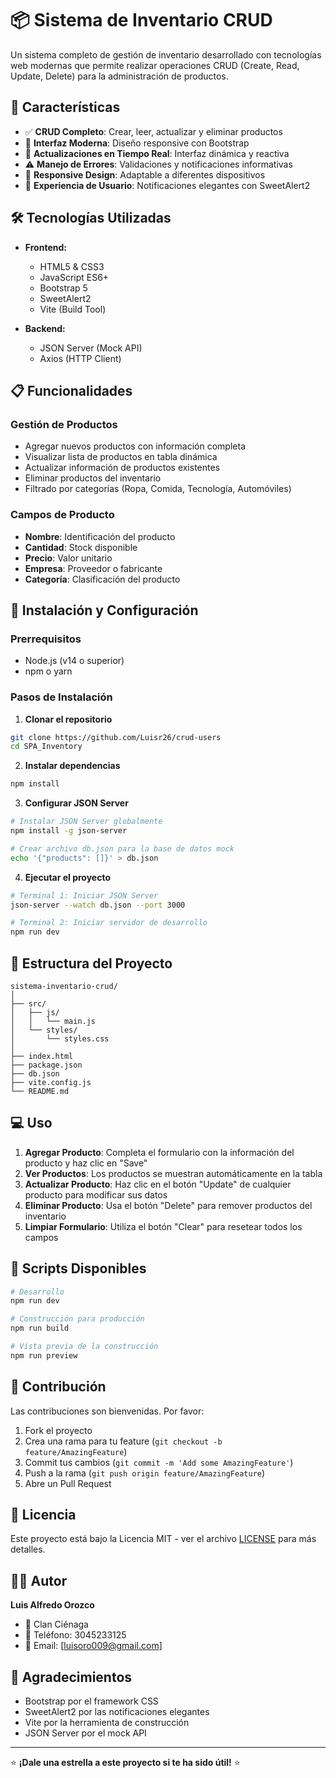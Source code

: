 # 📦 Sistema de Inventario CRUD

Un sistema completo de gestión de inventario desarrollado con tecnologías web modernas que permite realizar operaciones CRUD (Create, Read, Update, Delete) para la administración de productos.

## 🚀 Características

- ✅ **CRUD Completo**: Crear, leer, actualizar y eliminar productos
- 🎨 **Interfaz Moderna**: Diseño responsive con Bootstrap
- 🔄 **Actualizaciones en Tiempo Real**: Interfaz dinámica y reactiva
- ⚠️ **Manejo de Errores**: Validaciones y notificaciones informativas
- 📱 **Responsive Design**: Adaptable a diferentes dispositivos
- 🎯 **Experiencia de Usuario**: Notificaciones elegantes con SweetAlert2

## 🛠️ Tecnologías Utilizadas

- **Frontend:**
  - HTML5 & CSS3
  - JavaScript ES6+
  - Bootstrap 5
  - SweetAlert2
  - Vite (Build Tool)

- **Backend:**
  - JSON Server (Mock API)
  - Axios (HTTP Client)

## 📋 Funcionalidades

### Gestión de Productos
- Agregar nuevos productos con información completa
- Visualizar lista de productos en tabla dinámica
- Actualizar información de productos existentes
- Eliminar productos del inventario
- Filtrado por categorías (Ropa, Comida, Tecnología, Automóviles)

### Campos de Producto
- **Nombre**: Identificación del producto
- **Cantidad**: Stock disponible
- **Precio**: Valor unitario
- **Empresa**: Proveedor o fabricante
- **Categoría**: Clasificación del producto

## 🚀 Instalación y Configuración

### Prerrequisitos
- Node.js (v14 o superior)
- npm o yarn

### Pasos de Instalación

1. **Clonar el repositorio**
```bash
git clone https://github.com/Luisr26/crud-users
cd SPA_Inventory
```

2. **Instalar dependencias**
```bash
npm install
```

3. **Configurar JSON Server**
```bash
# Instalar JSON Server globalmente
npm install -g json-server

# Crear archivo db.json para la base de datos mock
echo '{"products": []}' > db.json
```

4. **Ejecutar el proyecto**
```bash
# Terminal 1: Iniciar JSON Server
json-server --watch db.json --port 3000

# Terminal 2: Iniciar servidor de desarrollo
npm run dev
```

## 📁 Estructura del Proyecto

```
sistema-inventario-crud/
│
├── src/
│   ├── js/
│   │   └── main.js
│   └── styles/
│       └── styles.css
│
├── index.html
├── package.json
├── db.json
├── vite.config.js
└── README.md
```

## 💻 Uso

1. **Agregar Producto**: Completa el formulario con la información del producto y haz clic en "Save"
2. **Ver Productos**: Los productos se muestran automáticamente en la tabla
3. **Actualizar Producto**: Haz clic en el botón "Update" de cualquier producto para modificar sus datos
4. **Eliminar Producto**: Usa el botón "Delete" para remover productos del inventario
5. **Limpiar Formulario**: Utiliza el botón "Clear" para resetear todos los campos

## 🔧 Scripts Disponibles

```bash
# Desarrollo
npm run dev

# Construcción para producción
npm run build

# Vista previa de la construcción
npm run preview
```

## 🤝 Contribución

Las contribuciones son bienvenidas. Por favor:

1. Fork el proyecto
2. Crea una rama para tu feature (`git checkout -b feature/AmazingFeature`)
3. Commit tus cambios (`git commit -m 'Add some AmazingFeature'`)
4. Push a la rama (`git push origin feature/AmazingFeature`)
5. Abre un Pull Request

## 📝 Licencia

Este proyecto está bajo la Licencia MIT - ver el archivo [LICENSE](LICENSE) para más detalles.

## 👨‍💻 Autor

**Luis Alfredo Orozco**
- 🏢 Clan Ciénaga
- 📱 Teléfono: 3045233125
- 📧 Email: [luisoro009@gmail.com]

## 🙏 Agradecimientos

- Bootstrap por el framework CSS
- SweetAlert2 por las notificaciones elegantes
- Vite por la herramienta de construcción
- JSON Server por el mock API

---

⭐ **¡Dale una estrella a este proyecto si te ha sido útil!** ⭐
